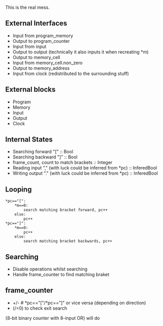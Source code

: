 This is the real mess.

External Interfaces
-------------------
* Input from program_memory
* Output to program_counter
* Input from input
* Output to output (technically it also inputs it when recreating *m)
* Output to memory_cell
* Input from memory_cell.non_zero
* Output to memory_address
* Input from clock (redistributed to the surrounding stuff)

External blocks
---------------
* Program
* Memory
* Input
* Output
* Clock

Internal States
---------------
* Searching forward "[" :: Bool
* Searching backward "]" :: Bool
* frame_count, count to match brackets :: Integer
* Reading input "," (with luck could be inferred from *pc)  :: InferedBool
* Writing output "." (with luck could be inferred from *pc) :: InferedBool

Looping
-------

    *pc=="[":
        *m==0:
            search matching bracket forward, pc++
        else:
            pc++
    *pc=="]":
        *m==0:
            pc++
        else:
            search matching bracket backwards, pc++


Searching
---------
* Disable operations whilst searching
* Handle frame_counter to find matching braket

frame_counter
-------------
* +/- # *pc=="["/*pc=="]" or vice versa (depending on direction)
* (/=0) to check exit search

{8-bit binary counter with 8-input OR} will do
